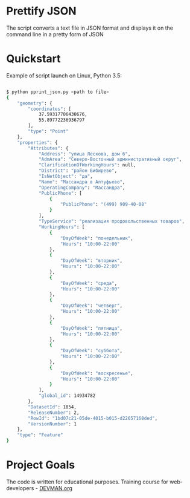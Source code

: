 # Prettify JSON

The script converts a text file in JSON format and displays it on the command line in a pretty form of JSON

# Quickstart

Example of script launch on Linux, Python 3.5:

```bash

$ python pprint_json.py <path to file>
{
    "geometry": {
        "coordinates": [
            37.59317706430676,
            55.89772236936797
        ],
        "type": "Point"
    },
    "properties": {
        "Attributes": {
            "Address": "улица Лескова, дом 6",
            "AdmArea": "Северо-Восточный административный округ",
            "ClarificationOfWorkingHours": null,
            "District": "район Бибирево",
            "IsNetObject": "да",
            "Name": "Массандра в Алтуфьево",
            "OperatingCompany": "Массандра",
            "PublicPhone": [
                {
                    "PublicPhone": "(499) 909-40-08"
                }
            ],
            "TypeService": "реализация продовольственных товаров",
            "WorkingHours": [
                {
                    "DayOfWeek": "понедельник",
                    "Hours": "10:00-22:00"
                },
                {
                    "DayOfWeek": "вторник",
                    "Hours": "10:00-22:00"
                },
                {
                    "DayOfWeek": "среда",
                    "Hours": "10:00-22:00"
                },
                {
                    "DayOfWeek": "четверг",
                    "Hours": "10:00-22:00"
                },
                {
                    "DayOfWeek": "пятница",
                    "Hours": "10:00-22:00"
                },
                {
                    "DayOfWeek": "суббота",
                    "Hours": "10:00-22:00"
                },
                {
                    "DayOfWeek": "воскресенье",
                    "Hours": "10:00-22:00"
                }
            ],
            "global_id": 14934782
        },
        "DatasetId": 1854,
        "ReleaseNumber": 2,
        "RowId": "1bd07c21-05de-4015-b015-d22657168ded",
        "VersionNumber": 1
    },
    "type": "Feature"
}
```

# Project Goals

The code is written for educational purposes. Training course for web-developers - [DEVMAN.org](https://devman.org)
